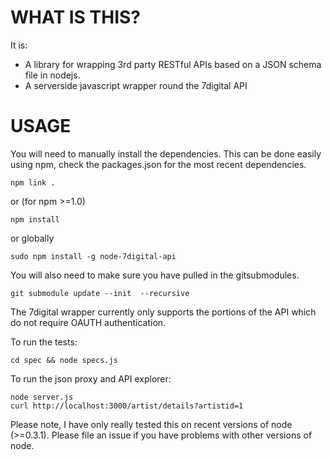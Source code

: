 WHAT IS THIS?
=============

It is:

* A library for wrapping 3rd party RESTful APIs based on a JSON schema file in 
nodejs.
* A serverside javascript wrapper round the 7digital API

USAGE
=====

You will need to manually install the dependencies.  This can be done easily using npm, 
check the packages.json for the most recent dependencies.

    npm link .

or (for npm >=1.0)

    npm install

or globally

    sudo npm install -g node-7digital-api 

You will also need to make sure you have pulled in the gitsubmodules.

    git submodule update --init  --recursive

The 7digital wrapper currently only supports the portions of the API which
do not require OAUTH authentication.

To run the tests:

    cd spec && node specs.js

To run the json proxy and API explorer:

    node server.js
    curl http://localhost:3000/artist/details?artistid=1
    
Please note, I have only really tested this on recent versions of node (>=0.3.1).
Please file an issue if you have problems with other versions of node.

